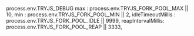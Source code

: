 


process.env.TRYJS_DEBUG
    max               : process.env.TRYJS_FORK_POOL_MAX || 10,
    min               : process.env.TRYJS_FORK_POOL_MIN || 2,
    idleTimeoutMillis : process.env.TRYJS_FORK_POOL_IDLE || 9999,
    reapIntervalMillis: process.env.TRYJS_FORK_POOL_REAP || 3333,

